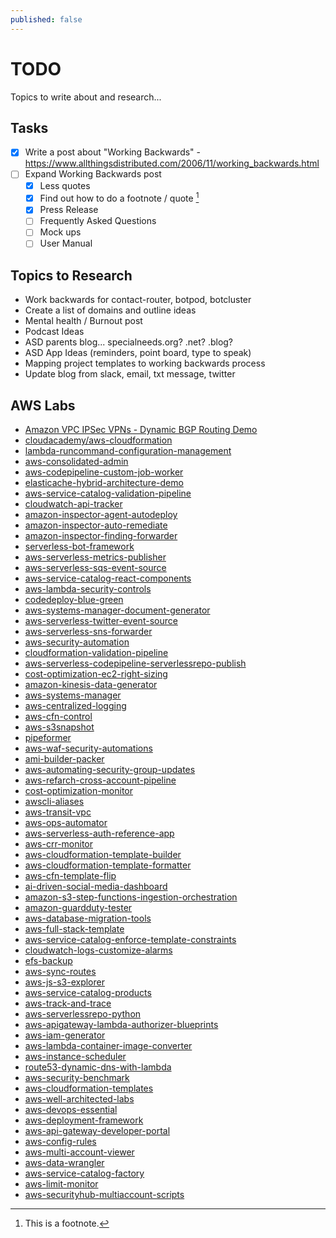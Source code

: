 ```yaml
---
published: false
---
```


# TODO
Topics to write about and research...

## Tasks
- [x] Write a post about "Working Backwards" - https://www.allthingsdistributed.com/2006/11/working_backwards.html
- [ ] Expand Working Backwards post
    - [x] Less quotes
    - [x] Find out how to do a footnote / quote [^1]
    - [x] Press Release
    - [ ] Frequently Asked Questions
    - [ ] Mock ups
    - [ ] User Manual

[^1]: This is a footnote.

## Topics to Research
* Work backwards for contact-router, botpod, botcluster
* Create a list of domains and outline ideas
* Mental health / Burnout post
* Podcast Ideas
* ASD parents blog... specialneeds.org? .net? .blog?
* ASD App Ideas (reminders, point board, type to speak)
* Mapping project templates to working backwards process
* Update blog from slack, email, txt message, twitter

## AWS Labs
* [Amazon VPC IPSec VPNs - Dynamic BGP Routing Demo](https://cloudacademy.com/course/amazon-vpc-ipsec-vpns-understanding-building-and-configuring/amazon-vpc-ipsec-vpns-dynamic-bgp-routing-demo/?context_resource=lp&context_id=377)
* [cloudacademy/aws-cloudformation](https://github.com/cloudacademy/aws-cloudformation)
* [lambda-runcommand-configuration-management](https://github.com/awslabs/lambda-runcommand-configuration-management)
* [aws-consolidated-admin](https://github.com/awslabs/aws-consolidated-admin)
* [aws-codepipeline-custom-job-worker](https://github.com/awslabs/aws-codepipeline-custom-job-worker)
* [elasticache-hybrid-architecture-demo](https://github.com/awslabs/elasticache-hybrid-architecture-demo)
* [aws-service-catalog-validation-pipeline](https://github.com/awslabs/aws-service-catalog-validation-pipeline)
* [cloudwatch-api-tracker](https://github.com/awslabs/cloudwatch-api-tracker)
* [amazon-inspector-agent-autodeploy](https://github.com/awslabs/amazon-inspector-agent-autodeploy)
* [amazon-inspector-auto-remediate](https://github.com/awslabs/amazon-inspector-auto-remediate)
* [amazon-inspector-finding-forwarder](https://github.com/awslabs/amazon-inspector-finding-forwarder)
* [serverless-bot-framework](https://github.com/awslabs/serverless-bot-framework)
* [aws-serverless-metrics-publisher](https://github.com/awslabs/aws-serverless-metrics-publisher)
* [aws-serverless-sqs-event-source](https://github.com/awslabs/aws-serverless-sqs-event-source)
* [aws-service-catalog-react-components](https://github.com/awslabs/aws-service-catalog-react-components)
* [aws-lambda-security-controls](https://github.com/awslabs/aws-lambda-security-controls)
* [codedeploy-blue-green](https://github.com/awslabs/codedeploy-blue-green)
* [aws-systems-manager-document-generator](https://github.com/awslabs/aws-systems-manager-document-generator)
* [aws-serverless-twitter-event-source](https://github.com/awslabs/aws-serverless-twitter-event-source)
* [aws-serverless-sns-forwarder](https://github.com/awslabs/aws-serverless-sns-forwarder)
* [aws-security-automation](https://github.com/awslabs/aws-security-automation)
* [cloudformation-validation-pipeline](https://github.com/awslabs/cloudformation-validation-pipeline)
* [aws-serverless-codepipeline-serverlessrepo-publish](https://github.com/awslabs/aws-serverless-codepipeline-serverlessrepo-publish)
* [cost-optimization-ec2-right-sizing](https://github.com/awslabs/cost-optimization-ec2-right-sizing)
* [amazon-kinesis-data-generator](https://github.com/awslabs/amazon-kinesis-data-generator)
* [aws-systems-manager](https://github.com/awslabs/aws-systems-manager)
* [aws-centralized-logging](https://github.com/awslabs/aws-centralized-logging)
* [aws-cfn-control](https://github.com/awslabs/aws-cfn-control)
* [aws-s3snapshot](https://github.com/awslabs/aws-s3snapshot)
* [pipeformer](https://github.com/awslabs/pipeformer)
* [aws-waf-security-automations](https://github.com/awslabs/aws-waf-security-automations)
* [ami-builder-packer](https://github.com/awslabs/ami-builder-packer)
* [aws-automating-security-group-updates](https://github.com/awslabs/aws-automating-security-group-updates)
* [aws-refarch-cross-account-pipeline](https://github.com/awslabs/aws-refarch-cross-account-pipeline)
* [cost-optimization-monitor](https://github.com/awslabs/cost-optimization-monitor)
* [awscli-aliases](https://github.com/awslabs/awscli-aliases)
* [aws-transit-vpc](https://github.com/awslabs/aws-transit-vpc)
* [aws-ops-automator](https://github.com/awslabs/aws-ops-automator)
* [aws-serverless-auth-reference-app](https://github.com/awslabs/aws-serverless-auth-reference-app)
* [aws-crr-monitor](https://github.com/awslabs/aws-crr-monitor)
* [aws-cloudformation-template-builder](https://github.com/awslabs/aws-cloudformation-template-builder)
* [aws-cloudformation-template-formatter](https://github.com/awslabs/aws-cloudformation-template-formatter)
* [aws-cfn-template-flip](https://github.com/awslabs/aws-cfn-template-flip)
* [ai-driven-social-media-dashboard](https://github.com/awslabs/ai-driven-social-media-dashboard)
* [amazon-s3-step-functions-ingestion-orchestration](https://github.com/awslabs/amazon-s3-step-functions-ingestion-orchestration)
* [amazon-guardduty-tester](https://github.com/awslabs/amazon-guardduty-tester)
* [aws-database-migration-tools](https://github.com/awslabs/aws-database-migration-tools)
* [aws-full-stack-template](https://github.com/awslabs/aws-full-stack-template)
* [aws-service-catalog-enforce-template-constraints](https://github.com/awslabs/aws-service-catalog-enforce-template-constraints)
* [cloudwatch-logs-customize-alarms](https://github.com/awslabs/cloudwatch-logs-customize-alarms)
* [efs-backup](https://github.com/awslabs/efs-backup)
* [aws-sync-routes](https://github.com/awslabs/aws-sync-routes)
* [aws-js-s3-explorer](https://github.com/awslabs/aws-js-s3-explorer)
* [aws-service-catalog-products](https://github.com/awslabs/aws-service-catalog-products)
* [aws-track-and-trace](https://github.com/awslabs/aws-track-and-trace)
* [aws-serverlessrepo-python](https://github.com/awslabs/aws-serverlessrepo-python)
* [aws-apigateway-lambda-authorizer-blueprints](https://github.com/awslabs/aws-apigateway-lambda-authorizer-blueprints)
* [aws-iam-generator](https://github.com/awslabs/aws-iam-generator)
* [aws-lambda-container-image-converter](https://github.com/awslabs/aws-lambda-container-image-converter)
* [aws-instance-scheduler](https://github.com/awslabs/aws-instance-scheduler)
* [route53-dynamic-dns-with-lambda](https://github.com/awslabs/route53-dynamic-dns-with-lambda)
* [aws-security-benchmark](https://github.com/awslabs/aws-security-benchmark)
* [aws-cloudformation-templates](https://github.com/awslabs/aws-cloudformation-templates)
* [aws-well-architected-labs](https://github.com/awslabs/aws-well-architected-labs)
* [aws-devops-essential](https://github.com/awslabs/aws-devops-essential)
* [aws-deployment-framework](https://github.com/awslabs/aws-deployment-framework)
* [aws-api-gateway-developer-portal](https://github.com/awslabs/aws-api-gateway-developer-portal)
* [aws-config-rules](https://github.com/awslabs/aws-config-rules)
* [aws-multi-account-viewer](https://github.com/awslabs/aws-multi-account-viewer)
* [aws-data-wrangler](https://github.com/awslabs/aws-data-wrangler)
* [aws-service-catalog-factory](https://github.com/awslabs/aws-service-catalog-factory)
* [aws-limit-monitor](https://github.com/awslabs/aws-limit-monitor)
* [aws-securityhub-multiaccount-scripts](https://github.com/awslabs/aws-securityhub-multiaccount-scripts)
